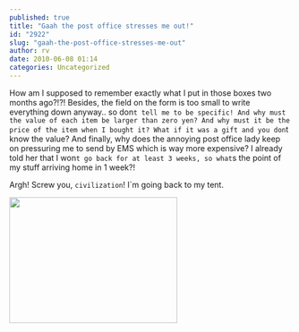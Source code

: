 ```yaml
---
published: true
title: "Gaah the post office stresses me out!"
id: "2922"
slug: "gaah-the-post-office-stresses-me-out"
author: rv
date: 2010-06-08 01:14
categories: Uncategorized
---
```

How am I supposed to remember exactly what I put in those boxes two months ago?!?! Besides, the field on the form is too small to write everything down anyway.. so don`t tell me to be specific! And why must the value of each item be larger than zero yen? And why must it be the price of the item when I bought it? What if it was a gift and you don`t know the value? And finally, why does the annoying post office lady keep on pressuring me to send by EMS which is way more expensive? I already told her that I won`t go back for at least 3 weeks, so what`s the point of my stuff arriving home in 1 week?!

Argh! Screw you, `civilization`! I`m going back to my tent.

<a href="https://s3.amazonaws.com/cfwblog/uploads/2010/06/ts2b0546.jpg"><img src="https://s3.amazonaws.com/cfwblog/uploads/2010/06/ts2b0546.jpg?w=300" alt="" title="TS2B0546" width="300" height="225" class="alignnone size-medium wp-image-2923" /></a>